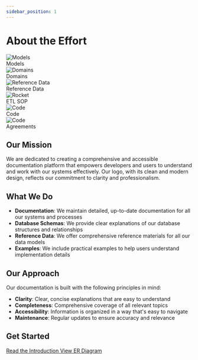 ```yaml
---
sidebar_position: 1
---
```


# About the Effort

<div className="logo-row">
  <div className="logo-container">
    <img src="/img/lot-graph.png" alt="Models" className="logo-image" />
    <div className="image-label">Models</div>
  </div>
  <div className="logo-container">
    <img src="/img/rounded-domain.png" alt="Domains" className="logo-image" />
    <div className="image-label">Domains</div>
  </div>
  <div className="logo-container">
    <img src="/img/ref.png" alt="Reference Data" className="logo-image" />
    <div className="image-label">Reference Data</div>
  </div>
  <div className="logo-container">
    <img src="/img/rounded-orange-rocket.png" alt="Rocket" className="logo-image" />
    <div className="image-label">ETL SOP</div>
  </div>
  <div className="logo-container">
    <img src="/img/rounded-orange-code.png" alt="Code" className="logo-image" />
    <div className="image-label">Code</div>
  </div>
    <div className="logo-container">
    <img src="/img/rounded-agree.png" alt="Code" className="logo-image" />
    <div className="image-label">Agreements</div>
  </div>
</div>

## Our Mission

We are dedicated to creating a comprehensive and accessible documentation platform that empowers developers and users to understand and work with our systems effectively. Our logo, with its clean and modern design, reflects our commitment to clarity and professionalism.

## What We Do

- **Documentation**: We maintain detailed, up-to-date documentation for all our systems and processes
- **Database Schemas**: We provide clear explanations of our database structures and relationships
- **Reference Data**: We offer comprehensive reference materials for all our data models
- **Examples**: We include practical examples to help users understand implementation details

## Our Approach

Our documentation is built with the following principles in mind:

- **Clarity**: Clear, concise explanations that are easy to understand
- **Completeness**: Comprehensive coverage of all relevant topics
- **Accessibility**: Information is organized in a way that's easy to navigate
- **Maintenance**: Regular updates to ensure accuracy and relevance

## Get Started

<div className="cta-buttons">
  <a href="/docs/intro" className="cta-button">
    Read the Introduction
  </a>
  <a href="/docs/er-diagram" className="cta-button">
    View ER Diagram
  </a>
</div>

<style>{`
  .logo-row {
    display: flex;
    justify-content: center;
    align-items: center;
    gap: 1.5rem;
    flex-wrap: wrap;
    margin: 2rem 0;
  }

  .logo-container {
    display: flex;
    flex-direction: column;
    justify-content: center;
    align-items: center;
    padding: 1rem;
    background: var(--ifm-background-color);
    border-radius: 8px;
    transition: transform 0.3s ease;
    gap: 0.5rem;
  }

  .logo-container:hover {
    transform: translateY(-4px);
  }

  .logo-image {
    max-width: 150px;
    height: auto;
    transition: transform 0.3s ease;
  }

  .logo-image:hover {
    transform: scale(1.05);
  }

  .image-label {
    font-size: 1.1rem;
    font-weight: 500;
    color: var(--ifm-color-emphasis-700);
    text-align: center;
    margin-top: 0.5rem;
  }

  .cta-buttons {
    display: flex;
    gap: 1rem;
    margin-top: 2rem;
    justify-content: center;
  }

  .cta-button {
    display: inline-flex;
    align-items: center;
    padding: 0.75rem 1.5rem;
    background-color: var(--ifm-color-primary);
    color: white;
    border-radius: 4px;
    text-decoration: none;
    font-weight: 500;
    transition: all 0.2s ease;
  }

  .cta-button:hover {
    background-color: var(--ifm-color-primary-darker);
    color: white;
    text-decoration: none;
    transform: translateY(-2px);
  }

  @media (max-width: 768px) {
    .logo-row {
      flex-direction: column;
      gap: 1rem;
    }

    .logo-container {
      width: 100%;
    }

    .logo-image {
      max-width: 100%;
    }

    .cta-buttons {
      flex-direction: column;
    }
    
    .cta-button {
      text-align: center;
      justify-content: center;
    }
  }
`}</style> 
